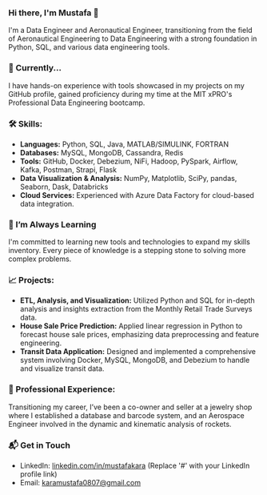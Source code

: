 ### Hi there, I'm Mustafa 👋

I'm a Data Engineer and Aeronautical Engineer, transitioning from the field of Aeronautical Engineering to Data Engineering with a strong foundation in Python, SQL, and various data engineering tools.

### 🔭 Currently...

I have hands-on experience with tools showcased in my projects on my GitHub profile, gained proficiency during my time at the MIT xPRO's Professional Data Engineering bootcamp.

### 🛠 Skills:

- **Languages:** Python, SQL, Java, MATLAB/SIMULINK, FORTRAN
- **Databases:** MySQL, MongoDB, Cassandra, Redis
- **Tools:** GitHub, Docker, Debezium, NiFi, Hadoop, PySpark, Airflow, Kafka, Postman, Strapi, Flask
- **Data Visualization & Analysis:** NumPy, Matplotlib, SciPy, pandas, Seaborn, Dask, Databricks
- **Cloud Services:** Experienced with Azure Data Factory for cloud-based data integration.

### 🌱 I’m Always Learning

I'm committed to learning new tools and technologies to expand my skills inventory. Every piece of knowledge is a stepping stone to solving more complex problems.

### 📈 Projects:

- **ETL, Analysis, and Visualization:** Utilized Python and SQL for in-depth analysis and insights extraction from the Monthly Retail Trade Surveys data.
- **House Sale Price Prediction:** Applied linear regression in Python to forecast house sale prices, emphasizing data preprocessing and feature engineering.
- **Transit Data Application:** Designed and implemented a comprehensive system involving Docker, MySQL, MongoDB, and Debezium to handle and visualize transit data.

### 💼 Professional Experience:

Transitioning my career, I’ve been a co-owner and seller at a jewelry shop where I established a database and barcode system, and an Aerospace Engineer involved in the dynamic and kinematic analysis of rockets.

### 📬 Get in Touch

- LinkedIn: [linkedin.com/in/mustafakara](https://www.linkedin.com/in/mustafa-kara-a1988a158/) (Replace '#' with your LinkedIn profile link)
- Email: karamustafa0807@gmail.com
